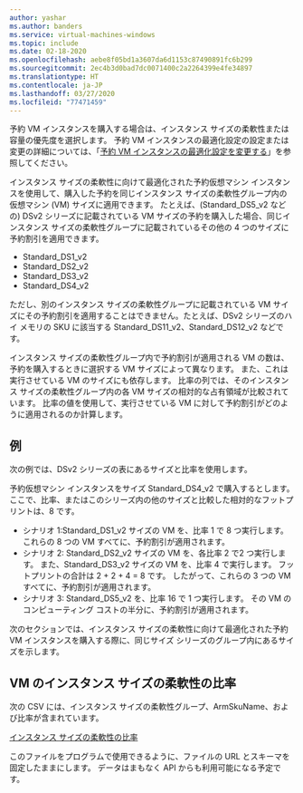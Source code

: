 ```yaml
---
author: yashar
ms.author: banders
ms.service: virtual-machines-windows
ms.topic: include
ms.date: 02-18-2020
ms.openlocfilehash: aebe8f05bd1a3607da6d1153c87490891fc6b299
ms.sourcegitcommit: 2ec4b3d0bad7dc0071400c2a2264399e4fe34897
ms.translationtype: HT
ms.contentlocale: ja-JP
ms.lasthandoff: 03/27/2020
ms.locfileid: "77471459"
---
```

予約 VM インスタンスを購入する場合は、インスタンス サイズの柔軟性または容量の優先度を選択します。 予約 VM インスタンスの最適化設定の設定または変更の詳細については、「[予約 VM インスタンスの最適化設定を変更する](../articles/cost-management-billing/reservations/manage-reserved-vm-instance.md#change-optimize-setting-for-reserved-vm-instances)」を参照してください。

インスタンス サイズの柔軟性に向けて最適化された予約仮想マシン インスタンスを使用して、購入した予約を同じインスタンス サイズの柔軟性グループ内の仮想マシン (VM) サイズに適用できます。 たとえば、(Standard_DS5_v2 などの) DSv2 シリーズに記載されている VM サイズの予約を購入した場合、同じインスタンス サイズの柔軟性グループに記載されているその他の 4 つのサイズに予約割引を適用できます。

- Standard_DS1_v2
- Standard_DS2_v2
- Standard_DS3_v2
- Standard_DS4_v2

ただし、別のインスタンス サイズの柔軟性グループに記載されている VM サイズにその予約割引を適用することはできません。たとえば、DSv2 シリーズのハイ メモリの SKU に該当する Standard_DS11_v2、Standard_DS12_v2 などです。

インスタンス サイズの柔軟性グループ内で予約割引が適用される VM の数は、予約を購入するときに選択する VM サイズによって異なります。 また、これは実行させている VM のサイズにも依存します。 比率の列では、そのインスタンス サイズの柔軟性グループ内の各 VM サイズの相対的な占有領域が比較されています。 比率の値を使用して、実行させている VM に対して予約割引がどのように適用されるのか計算します。

## <a name="examples"></a>例

次の例では、DSv2 シリーズの表にあるサイズと比率を使用します。

予約仮想マシン インスタンスをサイズ Standard_DS4_v2 で購入するとします。ここで、比率、またはこのシリーズ内の他のサイズと比較した相対的なフットプリントは、8 です。

- シナリオ 1:Standard_DS1_v2 サイズの VM を、比率 1 で 8 つ実行します。 これらの 8 つの VM すべてに、予約割引が適用されます。
- シナリオ 2: Standard_DS2_v2 サイズの VM を、各比率 2 で2 つ実行します。 また、Standard_DS3_v2 サイズの VM を、比率 4 で実行します。 フットプリントの合計は 2 + 2 + 4 = 8 です。 したがって、これらの 3 つの VM すべてに、予約割引が適用されます。
- シナリオ 3: Standard_DS5_v2 を、比率 16 で 1 つ実行します。 その VM のコンピューティング コストの半分に、予約割引が適用されます。

次のセクションでは、インスタンス サイズの柔軟性に向けて最適化された予約 VM インスタンスを購入する際に、同じサイズ シリーズのグループ内にあるサイズを示します。

## <a name="instance-size-flexibility-ratio-for-vms"></a>VM のインスタンス サイズの柔軟性の比率 

次の CSV には、インスタンス サイズの柔軟性グループ、ArmSkuName、および比率が含まれています。  

[インスタンス サイズの柔軟性の比率](https://isfratio.blob.core.windows.net/isfratio/ISFRatio.csv)

このファイルをプログラムで使用できるように、ファイルの URL とスキーマを固定したままにします。 データはまもなく API からも利用可能になる予定です。

